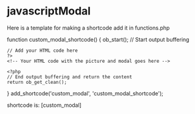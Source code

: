 # javascriptModal
Here is a template for making a shortcode
add it in functions.php

function custom_modal_shortcode() {
    ob_start(); // Start output buffering

    // Add your HTML code here
    ?>
    <!-- Your HTML code with the picture and modal goes here -->

    <?php
    // End output buffering and return the content
    return ob_get_clean();
}
add_shortcode('custom_modal', 'custom_modal_shortcode');


shortcode is: [custom_modal]
